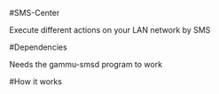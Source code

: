 #SMS-Center

Execute different actions on your LAN network by SMS

#Dependencies

Needs the gammu-smsd program to work

#How it works

